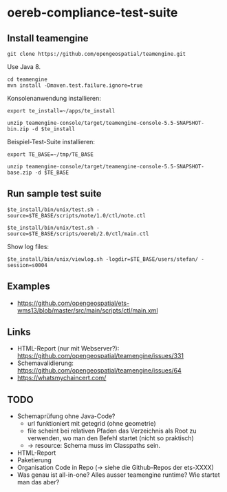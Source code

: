 # oereb-compliance-test-suite

## Install teamengine

```
git clone https://github.com/opengeospatial/teamengine.git
```

Use Java 8.

```
cd teamengine
mvn install -Dmaven.test.failure.ignore=true
```

Konsolenanwendung installieren:

```
export te_install=~/apps/te_install
```

```
unzip teamengine-console/target/teamengine-console-5.5-SNAPSHOT-bin.zip -d $te_install
```

Beispiel-Test-Suite installieren:

```
export TE_BASE=~/tmp/TE_BASE
```

```
unzip teamengine-console/target/teamengine-console-5.5-SNAPSHOT-base.zip -d $TE_BASE
```

## Run sample test suite

```
$te_install/bin/unix/test.sh -source=$TE_BASE/scripts/note/1.0/ctl/note.ctl
```

```
$te_install/bin/unix/test.sh -source=$TE_BASE/scripts/oereb/2.0/ctl/main.ctl
```


Show log files:
```
$te_install/bin/unix/viewlog.sh -logdir=$TE_BASE/users/stefan/ -session=s0004
```

## Examples

- https://github.com/opengeospatial/ets-wms13/blob/master/src/main/scripts/ctl/main.xml


## Links

- HTML-Report (nur mit Webserver?): https://github.com/opengeospatial/teamengine/issues/331
- Schemavalidierung: https://github.com/opengeospatial/teamengine/issues/64
- https://whatsmychaincert.com/

## TODO

- Schemaprüfung ohne Java-Code?
  * url funktioniert mit getegrid (ohne geometrie)
  * file scheint bei relativen Pfaden das Verzeichnis als Root zu verwenden, wo man den Befehl startet (nicht so praktisch)
  * -> resource: Schema muss im Classpaths sein.
- HTML-Report
- Paketierung 
- Organisation Code in Repo (-> siehe die Github-Repos der ets-XXXX)
- Was genau ist all-in-one? Alles ausser teamengine runtime? Wie startet man das aber?